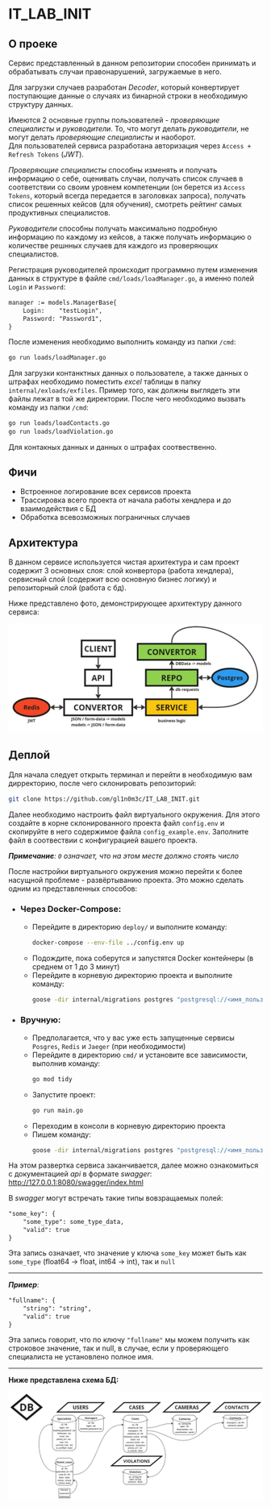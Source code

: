 # IT_LAB_INIT

## О проеке

Сервис представленный в данном репозитории способен принимать и обрабатывать случаи 
правонарушений, загружаемые в него.  

Для загрузки случаев разработан *Decoder*, который конвертирует поступающие данные о случаях
из бинарной строки в необходимую структуру данных.

Имеются 2 основные группы пользователей - *проверяющие
специалисты* и *руководители*. То, что могут делать *руководители*, не могут делать
*проверяющие специалисты* и наоборот.  
Для пользователей сервиса разработана авторизация
через `Access + Refresh Tokens` (*JWT*).  

*Проверяющие специалисты* способны изменять и получать информацию о себе, оценивать случаи,
получать список случаев в соответствии со своим уровнем компетенции (он берется из `Access Tokens`,
который всегда передается в заголовках запроса), получать список решенных кейсов (для обучения),
смотреть рейтинг самых продуктивных специалистов.

*Руководители* способны получать максимально подробную информацию по каждому из кейсов, а также получать
информацию о количестве решнных случаев для каждого из проверяющих специалистов.

Регистрация руководителей происходит программно путем изменения данных в структуре в файле `cmd/loads/loadManager.go`,
а именно полей `Login` и `Password`:
```
manager := models.ManagerBase{
	Login:    "testLogin",
	Password: "Password1",
}
```
После изменения необходимо выполнить команду из папки `/cmd`:
```bash
go run loads/loadManager.go
```

Для загрузки контанктных данных о пользователе, а также данных о штрафах необходимо поместить *excel* таблицы в папку
`internal/exloads/exfiles`. Пример того, как должны выглядеть эти файлы лежат в той же директории. После
чего необходимо вызвать команду из папки `/cmd`:
```bash
go run loads/loadContacts.go
go run loads/loadViolation.go
```
Для контакных данных и данных о штрафах соотвественно.


## Фичи
- Встроенное логирование всех сервисов проекта
- Трассировка всего проекта от начала работы хендлера и до взаимодействия с БД
- Обработка всевозможных пограничных случаев


## Архитектура

В данном сервисе используется чистая архитектура и сам проект содержит 3 основных слоя: слой конвертора
(работа хендлера), сервисный слой (содержит всю основную бизнес логику) и репозиторный слой (работа с бд).  

Ниже представлено фото, демонстрирующее архитектуру данного сервиса:

![Архитектура сервиса](ARCHITECTURE.jpg)


## Деплой

Для начала следует открыть терминал и перейти в необходимую вам дирректорию,
после чего склонировать репозиторий:

```bash
git clone https://github.com/gl1n0m3c/IT_LAB_INIT.git
```

Далее необходимо настроить файл виртуального окружения. Для этого создайте
в корне склонированного проекта файл `config.env` и скопируйте в него содержимое
файла `config_example.env`. Заполните файл в соотвествии с конфигурацией вашего проекта.

***Примечание**: `0` означает, что на этом месте должно стоять число*

После настройки виртуального окружения можно перейти к более насущной проблеме - развёртыванию
проекта. Это можно сделать одним из представленных способов:

- ### Через Docker-Compose:
    - Перейдите в директорию `deploy/` и выполните команду:
        ```bash
        docker-compose --env-file ../config.env up
        ```
    - Подождите, пока соберутся и запустятся Docker контейнеры (в среднем от 1 до 3 минут)
    - Перейдите в корневую директорию проекта и выполните команду:
       ```bash
       goose -dir internal/migrations postgres "postgresql://<имя_пользователя>:<пароль_пользователя>@<хост_вашей_бд>:<порт_вашей_бд>/<название_схемы>?sslmode=disable" up
       ```

- ### Вручную:
    - Предполагается, что у вас уже есть запущенные сервисы `Posgres`, `Redis` и `Jaeger` (при необходимости)
    - Перейдите в директорию `cmd/` и установите все зависимости, выполнив команду:
        ```bash
        go mod tidy
        ```
    - Запустите проект:
        ```bash
        go run main.go
        ```
    - Переходим в консоли в корневую директорию проекта
   - Пишем команду:
     ```bash
     goose -dir internal/migrations postgres "postgresql://<имя_пользователя>:<пароль_пользователя>@<хост_вашей_бд>:<порт_вашей_бд>/<название_схемы>?sslmode=disable" up
     ```

На этом развертка сервиса заканчивается, далее можно ознакомиться с документацией *api* в формате *swagger*:
http://127.0.0.1:8080/swagger/index.html

В *swagger* могут встречать такие типы вовзращаемых полей:
```
"some_key": {
    "some_type": some_type_data,
    "valid": true
}
```
Эта запись означает, что значение у ключа `some_key` может быть как `some_type` (float64 -> float, int64 -> int),
так и `null`

---
***Пример***:
```
"fullname": {
    "string": "string",
    "valid": true
}
```
Эта запись говорит, что по ключу `"fullname"` мы можем получить как строковое значение, так и null, в случае,
если у проверяющего специалиста не установлено полное имя.

---

**Ниже представлена схема БД:**

![Схема БД](DB.jpg)
